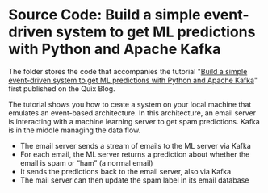 # Source Code: Build a simple event-driven system to get ML predictions with Python and Apache Kafka

The folder stores the code that accompanies the tutorial "[Build a simple event-driven system to get ML predictions with Python and Apache Kafka](#)" first published on the Quix Blog.

The tutorial shows you how to ceate a system on your local machine that emulates an event-based architecture. In this architecture, an email server is interacting with a machine learning server to get spam predictions. Kafka is in the middle managing the data flow.
* The email server sends a stream of emails to the ML server via Kafka
* For each email, the ML server returns a prediction about whether the email is spam or “ham” (a normal email)
* It sends the predictions back to the email server, also via Kafka
* The mail server can then update the spam label in its email database



